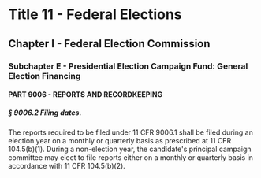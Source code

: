
# Title 11 - Federal Elections
## Chapter I - Federal Election Commission
### Subchapter E - Presidential Election Campaign Fund: General Election Financing
#### PART 9006 - REPORTS AND RECORDKEEPING
##### § 9006.2 Filing dates.

The reports required to be filed under 11 CFR 9006.1 shall be filed during an election year on a monthly or quarterly basis as prescribed at 11 CFR 104.5(b)(1). During a non-election year, the candidate's principal campaign committee may elect to file reports either on a monthly or quarterly basis in accordance with 11 CFR 104.5(b)(2).

